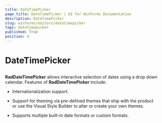 ```yaml
---
title: DateTimePicker
page_title: DateTimePicker | UI for WinForms Documentation
description: DateTimePicker
slug: winforms/editors/datetimepicker
tags: datetimepicker
published: True
position: 4
---
```


# DateTimePicker



## 

__RadDateTimePicker__ allows interactive selection of dates using a drop down calendar. Features of __RadDateTimePicker__ include:

* Internationalization support.

* Support for theming via pre-defined themes that ship with the product or use the Visual Style Builder to alter or create your own themes.

* Supports multiple built-in date formats or custom formats.
